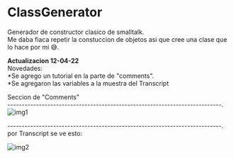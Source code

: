 # ClassGenerator
Generador de constructor clasico de smalltalk.                            
Me daba fiaca repetir la constuccion de objetos asi que cree una clase que lo hace por mi 😅.

**Actualizacion 12-04-22**                                                                        
Novedades:                                                                                    
  *Se agrego un tutorial en la parte de "comments".                                                   
  *Se agregaron las variables a la muestra del Transcript                                                         
  
Seccion de "Comments"                                                                            
---------------------------------------------------------------------------.                                                                                               
       ![img1](https://user-images.githubusercontent.com/77556113/163053693-8d3e3bd6-63d6-4cd8-8711-ef537df98c35.png)
                                                      
---------------------------------------------------------------------------.                                                
por Transcript se ve esto:                                                                                  

![img2](https://user-images.githubusercontent.com/77556113/163053727-7bdf9d75-8b91-4516-8b94-25a507689fdc.png)
